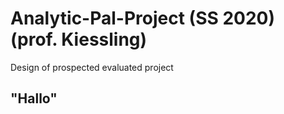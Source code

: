 # Analytic-Pal-Project (SS 2020) (prof. Kiessling)
Design of prospected evaluated project


## "Hallo"

